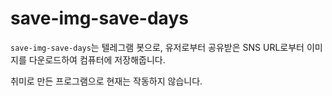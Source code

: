# save-img-save-days

`save-img-save-days`는 텔레그램 봇으로, 유저로부터 공유받은 SNS URL로부터 이미지를 다운로드하여 컴퓨터에 저장해줍니다.

취미로 만든 프로그램으로 현재는 작동하지 않습니다.
